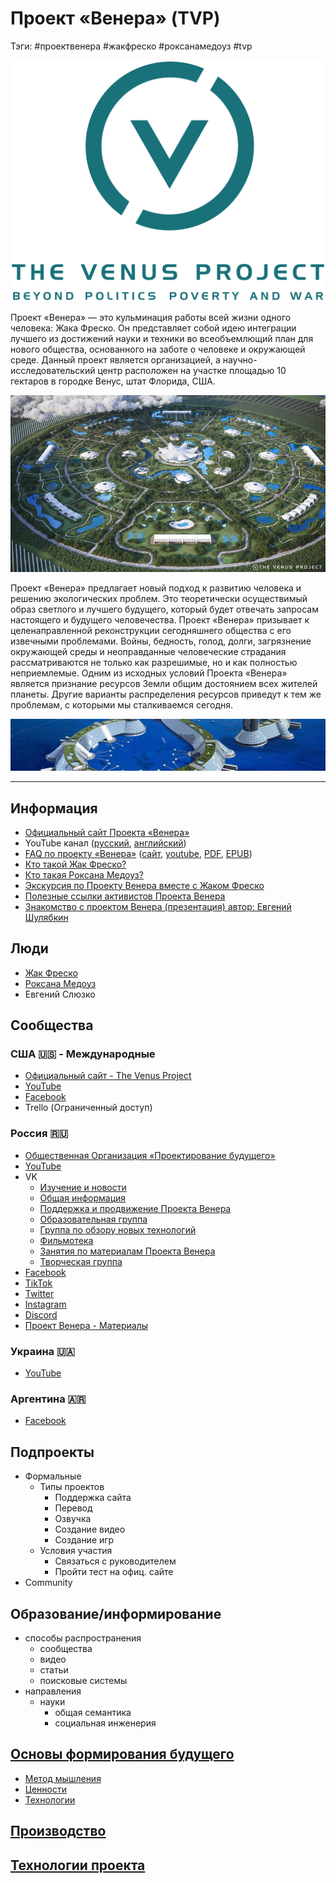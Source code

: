 # Проект «Венера» (TVP)

Тэги: #проектвенера #жакфреско #роксанамедоуз #tvp

[![логотип Проекта Венера](../assets/1200px-The_Venus_Project_logo_and_wordmark.svg.png)](../assets/1200px-The_Venus_Project_logo_and_wordmark.svg.png)

Проект «Венера» — это кульминация работы всей жизни одного человека: Жака Фреско. Он представляет собой идею интеграции лучшего из достижений науки и техники во всеобъемлющий план для нового общества, основанного на заботе о человеке и окружающей среде. Данный проект является организацией, а научно-исследовательский центр расположен на участке площадью 10 гектаров в городке Венус, штат Флорида, США.

[![циркулярный город](../assets/tvp%20circular%20city.jpeg)](../assets/tvp%20circular%20city.jpeg)

Проект «Венера» предлагает новый подход к развитию человека и решению экологических проблем. Это теоретически осуществимый образ светлого и лучшего будущего, который будет отвечать запросам настоящего и будущего человечества. Проект «Венера» призывает к целенаправленной реконструкции сегодняшнего общества c его извечными проблемами. Войны, бедность, голод, долги, загрязнение окружающей среды и неоправданные человеческие страдания рассматриваются не только как разрешимые, но и как полностью неприемлемые. Одним из исходных условий Проекта «Венера» является признание ресурсов Земли общим достоянием всех жителей планеты. Другие варианты распределения ресурсов приведут к тем же проблемам, с которыми мы сталкиваемся сегодня.

[![морской город](../assets/channels4_banner.jpg)](../assets/channels4_banner.jpg)

___

## Информация

- [Официальный сайт Проекта «Венера»](https://www.thevenusproject.com/)
- YouTube канал ([русский](https://www.youtube.com/channel/UC2lgvkAKm3jCSY4QB5JkNtg), [английский](https://www.youtube.com/user/thevenusprojectmedia))
- [FAQ по проекту «Венера»](%D0%A7%D0%B0%D1%81%D1%82%D0%BE%20%D0%B7%D0%B0%D0%B4%D0%B0%D0%B2%D0%B0%D0%B5%D0%BC%D1%8B%D0%B5%20%D0%B2%D0%BE%D0%BF%D1%80%D0%BE%D1%81%D1%8B%20%D0%9F%D1%80%D0%BE%D0%B5%D0%BA%D1%82%20%D0%92%D0%B5%D0%BD%D0%B5%D1%80%D0%B0%20FAQ.md) ([сайт](https://designing-the-future.org/the-venus-project-faq/), [youtube](https://youtu.be/4dLJH2S1llQ), [PDF](https://designing-the-future.org/wp-content/uploads/2014/04/TheVenusProject_FAQ_RUS.pdf), [EPUB](http://www.tvpactivism.ru/files/TheVenusProject_FAQ_RUS.epub))
- [Кто такой Жак Фреско?](%D0%96%D0%B0%D0%BA%20%D0%A4%D1%80%D0%B5%D1%81%D0%BA%D0%BE.md)
- [Кто такая Роксана Медоуз?](%D0%A0%D0%BE%D0%BA%D1%81%D0%B0%D0%BD%D0%B0%20%D0%9C%D0%B5%D0%B4%D0%BE%D1%83%D0%B7.md)
- [Экскурсия по Проекту Венера вместе с Жаком Фреско](https://www.youtube.com/watch?v=Bh3omlKVkOk&list=PLtrvASfI1KW4d-SY5W0mw7Dh1dHSmZyV3)
- [Полезные ссылки активистов Проекта Венера](https://vk.com/away.php?to=https%3A%2F%2Fdocs.google.com%2Fdocument%2Fd%2F1B2FZkqa8aDDTz2eXoD3rhjoI2YWIs2WZws1ozKixCyk%2Fedit&cc_key=)
- [Знакомство с проектом Венера (презентация) автор: Евгений Шулябкин](https://docs.google.com/presentation/d/1cBL14a5zpcH-mSI5M3j-p2VW7YcuW1kZzgQTV-fuYmo/edit#slide=id.p)

## Люди

- [Жак Фреско](%D0%96%D0%B0%D0%BA%20%D0%A4%D1%80%D0%B5%D1%81%D0%BA%D0%BE.md)
- [Роксана Медоуз](%D0%A0%D0%BE%D0%BA%D1%81%D0%B0%D0%BD%D0%B0%20%D0%9C%D0%B5%D0%B4%D0%BE%D1%83%D0%B7.md)
- Евгений Слюзко

## Сообщества

### США 🇺🇸 - Международные

- [Официальный сайт - The Venus Project](https://vk.com/away.php?to=http%3A%2F%2Fwww.thevenusproject.com%2F)
- [YouTube](https://www.youtube.com/user/thevenusprojectmedia)
- [Facebook](https://www.facebook.com/TheVenusProjectGlobal/)
- Trello (Ограниченный доступ)

### Россия 🇷🇺

- [Общественная Организация «Проектирование будущего»](https://designing-the-future.org/)
- [YouTube](https://www.youtube.com/channel/UC2lgvkAKm3jCSY4QB5JkNtg)
- VK
  - [Изучение и новости](https://vk.com/thevenusproject)
  - [Общая информация](https://vk.com/page-28542288_43747163)
  - [Поддержка и продвижение Проекта Венера](https://vk.com/tvpactivism)
  - [Образовательная группа](https://vk.com/tvp_education)
  - [Группа по обзору новых технологий](https://vk.com/tvp_technology)
  - [Фильмотека](https://vk.com/tvp_cinematheque)
  - [Занятия по материалам Проекта Венера](https://vk.com/tvp_study)
  - [Творческая группа](https://vk.com/tvp_art)
- [Facebook](https://www.facebook.com/TheVenusProjectRUS/)
- [TikTok](https://www.tiktok.com/@tvp_rus?)
- [Twitter](https://twitter.com/tvp_rus)
- [Instagram](https://www.instagram.com/tvp_rus/)
- [Discord](https://discord.gg/Rdq4evH8gs)
- [Проект Венера - Материалы](http://www.tvpactivism.ru/)

### Украина 🇺🇦

- [YouTube](https://www.youtube.com/channel/UC5ZDEtZ1JP-KmdKX0xNHp2g)

### Аргентина 🇦🇷

- [Facebook](https://www.facebook.com/TVPSupportArgentina/)


## Подпроекты

- Формальные
    - Типы проектов
        - Поддержка сайта
        - Перевод
        - Озвучка
        - Создание видео
        - Создание игр
    - Условия участия
        - Связаться с руководителем
        - Пройти тест на офиц. сайте
- Community

## Образование/информирование

- способы распространения
    - сообщества
    - видео
    - статьи
    - поисковые системы
- направления
    - науки
        - общая семантика
        - социальная инженерия

## [Основы формирования будущего](TVP%20-%20%D0%9E%D1%81%D0%BD%D0%BE%D0%B2%D1%8B%20%D1%84%D0%BE%D1%80%D0%BC%D0%B8%D1%80%D0%BE%D0%B2%D0%B0%D0%BD%D0%B8%D1%8F%20%D0%B1%D1%83%D0%B4%D1%83%D1%89%D0%B5%D0%B3%D0%BE.md)

- [Метод мышления](%D0%9D%D0%B0%D1%83%D1%87%D0%BD%D1%8B%D0%B9%20%D0%BC%D0%B5%D1%82%D0%BE%D0%B4.md)
- [Ценности](TVP%20-%20%D0%9A%D1%83%D0%BB%D1%8C%D1%82%D1%83%D1%80%D0%B0%20(%D1%86%D0%B5%D0%BD%D0%BD%D0%BE%D1%81%D1%82%D0%B8).md)
- [Технологии](00%20%D0%A2%D0%B5%D1%85%D0%BD%D0%BE%D0%BB%D0%BE%D0%B3%D0%B8%D0%B8.md)

## [Производство](TVP%20-%20%D0%9F%D1%80%D0%BE%D0%B8%D0%B7%D0%B2%D0%BE%D0%B4%D1%81%D1%82%D0%B2%D0%BE.md)

## [Технологии проекта](TVP%20-%20%D0%A2%D0%B5%D1%85%D0%BD%D0%BE%D0%BB%D0%BE%D0%B3%D0%B8%D0%B8.md)